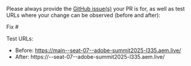 Please always provide the [GitHub issue(s)](../issues) your PR is for, as well as test URLs where your change can be observed (before and after):

Fix #<gh-issue-id>

Test URLs:
- Before: https://main--seat-07--adobe-summit2025-l335.aem.live/
- After: https://<branch>--seat-07--adobe-summit2025-l335.aem.live/
